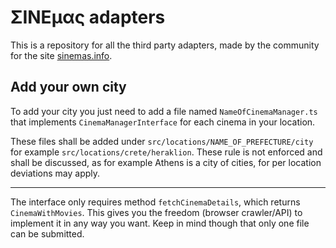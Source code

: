 # ΣΙΝΕμας adapters

This is a repository for all the third party adapters, made by the community for the site [sinemas.info](www.sinemas.info).

## Add your own city

To add your city you just need to add a file named `NameOfCinemaManager.ts` that implements `CinemaManagerInterface` for each cinema in your location.

These files shall be added under `src/locations/NAME_OF_PREFECTURE/city` for example `src/locations/crete/heraklion`. These rule is not enforced and shall be discussed, as for example Athens is a city of cities, for per location deviations may apply.

---

The interface only requires method `fetchCinemaDetails`, which returns `CinemaWithMovies`. This gives you the freedom (browser crawler/API) to implement it in any way you want. Keep in mind though that only one file can be submitted.